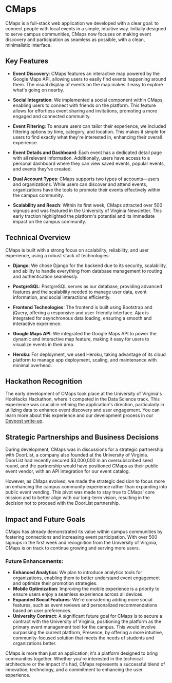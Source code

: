 # CMaps

CMaps is a full-stack web application we developed with a clear goal: to connect people with local events in a simple, intuitive way. Initially designed to serve campus communities, CMaps now focuses on making event discovery and participation as seamless as possible, with a clean, minimalistic interface.

## Key Features

- **Event Discovery**: CMaps features an interactive map powered by the Google Maps API, allowing users to easily find events happening around them. The visual display of events on the map makes it easy to explore what's going on nearby.

- **Social Integration**: We implemented a social component within CMaps, enabling users to connect with friends on the platform. This feature allows for effortless event sharing and invitations, promoting a more engaged and connected community.

- **Event Filtering**: To ensure users can tailor their experience, we included filtering options by time, category, and location. This makes it simple for users to find exactly what they're interested in, enhancing their overall experience.

- **Event Details and Dashboard**: Each event has a dedicated detail page with all relevant information. Additionally, users have access to a personal dashboard where they can view saved events, popular events, and events they've created.

- **Dual Account Types**: CMaps supports two types of accounts—users and organizations. While users can discover and attend events, organizations have the tools to promote their events effectively within the campus community.

- **Scalability and Reach**: Within its first week, CMaps attracted over 500 signups and was featured in the University of Virginia Newsletter. This early traction highlighted the platform's potential and its immediate impact on the campus community.

## Technical Overview

CMaps is built with a strong focus on scalability, reliability, and user experience, using a robust stack of technologies:

- **Django**: We chose Django for the backend due to its security, scalability, and ability to handle everything from database management to routing and authentication seamlessly.
  
- **PostgreSQL**: PostgreSQL serves as our database, providing advanced features and the scalability needed to manage user data, event information, and social interactions efficiently.

- **Frontend Technologies**: The frontend is built using Bootstrap and jQuery, offering a responsive and user-friendly interface. Ajax is integrated for asynchronous data loading, ensuring a smooth and interactive experience.

- **Google Maps API**: We integrated the Google Maps API to power the dynamic and interactive map feature, making it easy for users to visualize events in their area.

- **Heroku**: For deployment, we used Heroku, taking advantage of its cloud platform to manage app deployment, scaling, and maintenance with minimal overhead.

## Hackathon Recognition

The early development of CMaps took place at the University of Virginia's HooHacks Hackathon, where it competed in the Data Science track. This experience was crucial in refining the application's direction, particularly in utilizing data to enhance event discovery and user engagement. You can learn more about this experience and our development process in our [Devpost write-up](https://devpost.com/software/cmaps).

## Strategic Partnerships and Business Decisions

During development, CMaps was in discussions for a strategic partnership with DoorList, a company also founded at the University of Virginia. DoorList had recently secured $3,000,000 in an oversubscribed seed round, and the partnership would have positioned CMaps as their public event vendor, with an API integration for our event catalog.

However, as CMaps evolved, we made the strategic decision to focus more on enhancing the campus community experience rather than expanding into public event vending. This pivot was made to stay true to CMaps' core mission and to better align with our long-term vision, resulting in the decision not to proceed with the DoorList partnership.

## Impact and Future Goals

CMaps has already demonstrated its value within campus communities by fostering connections and increasing event participation. With over 500 signups in the first week and recognition from the University of Virginia, CMaps is on track to continue growing and serving more users.

### Future Enhancements:

- **Enhanced Analytics**: We plan to introduce analytics tools for organizations, enabling them to better understand event engagement and optimize their promotion strategies.
- **Mobile Optimization**: Improving the mobile experience is a priority to ensure users enjoy a seamless experience across all devices.
- **Expanded Social Features**: We're considering adding more social features, such as event reviews and personalized recommendations based on user preferences.
- **University Contract**: A significant future goal for CMaps is to secure a contract with the University of Virginia, positioning the platform as the primary event management tool for the campus. This would involve surpassing the current platform, Presence, by offering a more intuitive, community-focused solution that meets the needs of students and organizations better.

CMaps is more than just an application; it's a platform designed to bring communities together. Whether you're interested in the technical architecture or the impact it's had, CMaps represents a successful blend of innovation, technology, and a commitment to enhancing the user experience.
